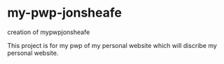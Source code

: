 # my-pwp-jonsheafe
creation of mypwpjonsheafe

This project is for my pwp of my personal website which will discribe my personal website.